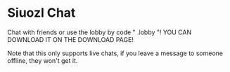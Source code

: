 # Siuozl Chat
Chat with friends or use the lobby by code " .lobby "! 
YOU CAN DOWNLOAD IT ON THE DOWNLOAD PAGE!

Note that this only supports live chats, if you leave a message to someone offline, they won't get it.
